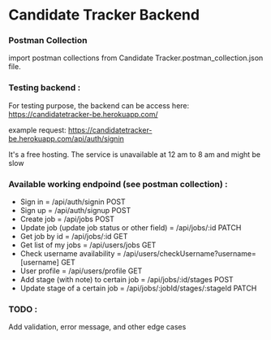 # Candidate Tracker Backend
### Postman Collection

import postman collections from Candidate Tracker.postman_collection.json file.

### Testing backend :
For testing purpose, the backend can be access here: https://candidatetracker-be.herokuapp.com/

example request: https://candidatetracker-be.herokuapp.com/api/auth/signin

It's a free hosting. The service is unavailable at 12 am to 8 am and might be slow

### Available working endpoind (see postman collection) :
- Sign in = /api/auth/signin POST
- Sign up = /api/auth/signup POST
- Create job = /api/jobs POST
- Update job (update job status or other field) = /api/jobs/:id PATCH
- Get job by id = /api/jobs/:id GET
- Get list of my jobs = /api/users/jobs GET
- Check username availability = /api/users/checkUsername?username=[username] GET
- User profile = /api/users/profile GET
- Add stage (with note) to certain job = /api/jobs/:id/stages POST
- Update stage of a certain job = /api/jobs/:jobId/stages/:stageId PATCH

### TODO :
Add validation, error message, and other edge cases
